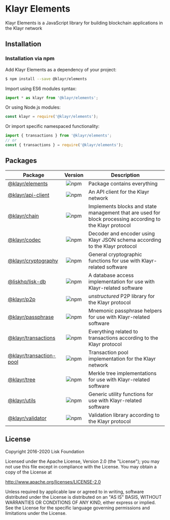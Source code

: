 # Klayr Elements

Klayr Elements is a JavaScript library for building blockchain applications in the Klayr network

## Installation

### Installation via npm

Add Klayr Elements as a dependency of your project:

```sh
$ npm install --save @klayr/elements
```

Import using ES6 modules syntax:

```js
import * as klayr from '@klayr/elements';
```

Or using Node.js modules:

```js
const klayr = require('@klayr/elements');
```

Or import specific namespaced functionality:

```js
import { transactions } from '@klayr/elements';
// or
const { transactions } = require('@klayr/elements');
```

## Packages

| Package                                                                          |                           Version                            | Description                                                                                              |
|----------------------------------------------------------------------------------|:------------------------------------------------------------:| -------------------------------------------------------------------------------------------------------- |
| [@klayr/elements](https://www.npmjs.com/package/@klayr/elements)                 |     ![npm](https://img.shields.io/npm/v/@klayr/elements)     | Package contains everything                                                                              |
| [@klayr/api-client](https://www.npmjs.com/package/@klayr/api-client)             |    ![npm](https://img.shields.io/npm/v/@klayr/api-client)    | An API client for the Klayr network                                                                       |
| [@klayr/chain](https://www.npmjs.com/package/@klayr/chain)                       |      ![npm](https://img.shields.io/npm/v/@klayr/chain)       | Implements blocks and state management that are used for block processing according to the Klayr protocol |
| [@klayr/codec](https://www.npmjs.com/package/@klayr/codec)                       |      ![npm](https://img.shields.io/npm/v/@klayr/codec)       | Decoder and encoder using Klayr JSON schema according to the Klayr protocol                                |
| [@klayr/cryptography](https://www.npmjs.com/package/@klayr/cryptography)         |   ![npm](https://img.shields.io/npm/v/@klayr/cryptography)   | General cryptographic functions for use with Klayr-related software                                       |
| [@liskhq/lisk-db](https://www.npmjs.com/package/@liskhq/lisk-db)                 |     ![npm](https://img.shields.io/npm/v/@liskhq/lisk-db)     | A database access implementation for use with Klayr-related software                                      |
| [@klayr/p2p](https://www.npmjs.com/package/@klayr/p2p)                           |       ![npm](https://img.shields.io/npm/v/@klayr/p2p)        | _unstructured_ P2P library for the Klayr protocol                                                         |
| [@klayr/passphrase](https://www.npmjs.com/package/@klayr/passphrase)             |    ![npm](https://img.shields.io/npm/v/@klayr/passphrase)    | Mnemonic passphrase helpers for use with Klayr-related software                                           |
| [@klayr/transactions](https://www.npmjs.com/package/@klayr/transactions)         |   ![npm](https://img.shields.io/npm/v/@klayr/transactions)   | Everything related to transactions according to the Klayr protocol                                        |
| [@klayr/transaction-pool](https://www.npmjs.com/package/@klayr/transaction-pool) | ![npm](https://img.shields.io/npm/v/@klayr/transaction-pool) | Transaction pool implementation for the Klayr network                                                     |
| [@klayr/tree](https://www.npmjs.com/package/@klayr/tree)                         |       ![npm](https://img.shields.io/npm/v/@klayr/tree)       | Merkle tree implementations for use with Klayr-related software                                           |
| [@klayr/utils](https://www.npmjs.com/package/@klayr/utils)                       |      ![npm](https://img.shields.io/npm/v/@klayr/utils)       | Generic utility functions for use with Klayr-related software                                             |
| [@klayr/validator](https://www.npmjs.com/package/@klayr/validator)               |    ![npm](https://img.shields.io/npm/v/@klayr/validator)     | Validation library according to the Klayr protocol                                                        |

## License

Copyright 2016-2020 Lisk Foundation

Licensed under the Apache License, Version 2.0 (the "License");
you may not use this file except in compliance with the License.
You may obtain a copy of the License at

http://www.apache.org/licenses/LICENSE-2.0

Unless required by applicable law or agreed to in writing, software
distributed under the License is distributed on an "AS IS" BASIS,
WITHOUT WARRANTIES OR CONDITIONS OF ANY KIND, either express or implied.
See the License for the specific language governing permissions and
limitations under the License.

[klayr core github]: https://github.com/Klayrhq/klayr
[klayr documentation site]: https://klayr.xyz/documentation/klayr-sdk/references/klayr-elements
